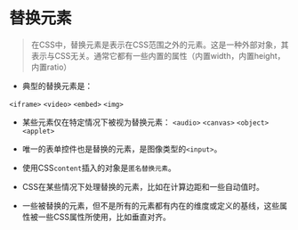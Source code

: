 # 替换元素
>在CSS中，替换元素是表示在CSS范围之外的元素。这是一种外部对象，其表示与CSS无关。通常它都有一些内置的属性（内置width，内置height，内置ratio）
- 典型的替换元素是：

`<iframe>`
`<video>`
`<embed>`
`<img>` 

- 某些元素仅在特定情况下被视为替换元素：
`<audio>`
`<canvas>`
`<object>`
`<applet>`

- 唯一的表单控件也是替换的元素，是图像类型的`<input>`。

- 使用CSS`content`插入的对象是`匿名替换元素`。

- CSS在某些情况下处理替换的元素，比如在计算边距和一些自动值时。

- 一些被替换的元素，但不是所有的元素都有内在的维度或定义的基线，这些属性被一些CSS属性所使用，比如垂直对齐。